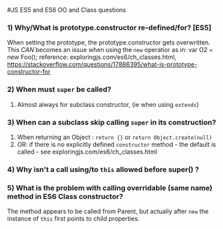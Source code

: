 

#JS ES5 and ES6 OO and Class questions

### 1) Why/What is prototype.constructor re-defined/for? [ES5]

When setting the prototype, the prototype.constructor gets overwritten. This _CAN_ becomes an issue when using the `new` operatior as in:
 var O2 = new Foo();
 reference: exploringjs.com/es6/ch_classes.html, https://stackoverflow.com/questions/17886395/what-is-prototype-constructor-for
 


### 2) When must `super` be called?
 1. Almost always for subclass constructor, (ie when using  `extends`) 

### 3) When can a subclass skip calling `super` in its construction?
 1. When returning an Object : `return {}` or `return Object.create(null)`
 2. OR: if there is no explicitly defined `constructor` method - the default is called - see exploringjs.com/es6/ch_classes.html
 
 
### 4) Why isn't a call using/to `this` allowed before super() ?


### 5) What is the problem with calling overridable (same name) method in ES6 Class constructor?
 The method appears to be called from Parent, but actually after `new` the instance of `this` first points to child properties. 

